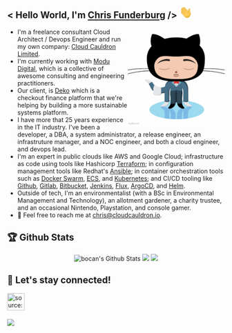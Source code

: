 <h2> < Hello World, I'm <a href="https://www.linkedin.com/in/bocan/" target="_blank">Chris Funderburg</a> /> <img src="https://raw.githubusercontent.com/ABSphreak/ABSphreak/master/gifs/Hi.gif" width="30px">  </h2>
    <img align='right' src='https://raw.githubusercontent.com/adityagarde/adityagarde/main/resources/git.gif' width='225"'>
    
- I'm a freelance consultant Cloud Architect / Devops Engineer and run my own company: <a href="https://cloudcauldron.io/" target="_blank">Cloud Cauldron Limited</a>.
- I'm currently working with <a href="https://www.modu.digital/" target="_blank">Modu Digital</a>, which is a collective of awesome consulting and engineering practitioners.
- Our client, is <a href="https://www.dekopay.com/" target="_blank">Deko</a> which is a checkout finance platform that we're helping by building a more sustainable systems platform. 
- I have more that 25 years experience in the IT industry.  I've been a developer, a DBA, a system administrator, a release engineer, an infrastruture manager, and a NOC engineer, and both a cloud engineer, and devops lead.
- I'm an expert in public clouds like AWS and Google Cloud; infrastructure as code using tools like Hashicorp <a href="https://www.terraform.io/" target="_blank">Terraform</a>; in configuration management tools like Redhat's <a href="https://www.ansible.com/" target="_blank">Ansible</a>; in container orchestration tools such as <a href="https://docs.docker.com/engine/swarm/" target="_blank">Docker Swarm</a>, <a href="https://aws.amazon.com/ecs/" target="_blank">ECS</a>, and <a href="https://kubernetes.io/" target="_blank">Kubernetes</a>; and CI/CD tooling like <a href="https://github.com/" target="_blank">Github</a>, <a href="https://about.gitlab.com/" target="_blank">Gitlab</a>, <a href="https://bitbucket.org/" target="_blank">Bitbucket</a>, <a href="https://www.jenkins.io/" target="_blank">Jenkins</a>, <a href="https://fluxcd.io/" target="_blank">Flux</a>, <a href="https://argoproj.github.io/cd/" target="_blank">ArgoCD</a>, and <a href="https://helm.sh/" target="_blank">Helm</a>.
- Outside of tech, I'm an environmentalist (with a BSc in Environmental Management and Technology), an allotment gardener, a charity trustee, and an occasional Nintendo, Playstation, and console gamer.
- 📩 Feel free to reach me at chris@cloudcauldron.io.


<h2>🏆 Github Stats</h2>

<p align="center"> 
  <img src="https://github-readme-stats.vercel.app/api?username=bocan&theme=radical&show_icons=true" alt="bocan's Github Stats" width="45%"/>
  <img  src="https://github-readme-streak-stats.herokuapp.com/?user=bocan&theme=dark" width="45%">
    <img  src="https://github-readme-stats.vercel.app/api/top-langs/?username=bocan&layout=compact&theme=dark&hide=css,scss,Handlebars,Makefile,Less&langs_count=10" width="40%">
</p>

<h2>🤝 Let's stay connected!</h2>
<a href="https://www.linkedin.com/in/bocan/" target="_blank"><img src="https://i.imgur.com/kF9HMpz.png" width=40px height=40px title="source: imgur.com" /></a> &nbsp;  
    <br/>
    <br/>
<a href="https://github.com/bocan/github-profile-views-counter">
    <img src="https://komarev.com/ghpvc/?username=bocan">
</a>
